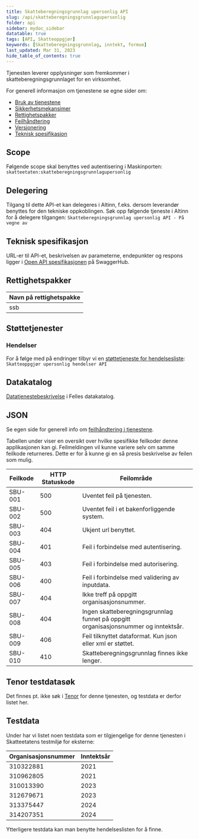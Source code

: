 ```yaml
---
title: Skatteberegningsgrunnlag upersonlig API
slug: /api/skatteberegningsgrunnlagupersonlig
folder: api
sidebar: mydoc_sidebar
datatable: true
tags: [API, Skatteoppgjør]
keywords: [Skatteberegningsgrunnlag, inntekt, formue]
last_updated: Mar 31, 2023
hide_table_of_contents: true
---
```

<Summary>Tjenesten leverer opplysninger som fremkommer i skatteberegningsgrunnlaget for en virksomhet.</Summary>

<Tabs underline={true}>
<TabItem headerText="Om tjenesten" itemKey="itemKey-1" default>

For generell informasjon om tjenestene se egne sider om:

* [Bruk av tjenestene](../om/bruk.md)
* [Sikkerhetsmekansimer](../om/sikkerhet.md)
* [Rettighetspakker](../om/rettighetspakker.md)
* [Feilhåndtering](../om/feil.md)
* [Versjonering](../om/versjoner.md)
* [Teknisk spesifikasjon](../om/tekniskspesifikasjon.md)

## Scope

Følgende scope skal benyttes ved autentisering i Maskinporten: `skatteetaten:skatteberegningsgrunnlagupersonlig`

## Delegering

Tilgang til dette API-et kan delegeres i Altinn, f.eks. dersom leverandør benyttes for den tekniske oppkoblingen. Søk opp følgende tjeneste i Altinn for å delegere tilgangen: `Skatteberegningsgrunnlag upersonlig API - På vegne av`

## Teknisk spesifikasjon

URL-er til API-et, beskrivelsen av parameterne, endepunkter og respons ligger i [Open API spesifikasjonen](https://app.swaggerhub.com/apis/skatteetaten/skatteberegningsgrunnlag-upersonlig-api/)
på SwaggerHub.

## Rettighetspakker

| Navn på rettighetspakke |	
|-------------------------|
| ssb                     |

## Støttetjenester

### Hendelser
For å følge med på endringer tilbyr vi
en [støttetjeneste for hendelsesliste](./hendelser.md): `Skatteoppgjør upersonlig hendelser API`

## Datakatalog
[Datatjenestebeskrivelse](https://data.norge.no/dataservices/5637f1d4-1d2d-349c-8138-a15ead315a97) i Felles datakatalog.

</TabItem>
<TabItem headerText="Eksempler" itemKey="itemKey-2"> 

## JSON

</TabItem>
<TabItem headerText="Feilkoder" itemKey="itemKey-3">

Se egen side for generell info om [feilhåndtering i tjenestene](../om/feil.md).

Tabellen under viser en oversikt over hvilke spesifikke feilkoder denne applikasjonen kan gi. Feilmeldingen vil kunne variere selv om samme feilkode returneres. Dette er for å kunne gi en så presis beskrivelse av feilen som mulig.

| Feilkode | HTTP Statuskode | Feilområde                                                                        |
|----------|-----------------|-----------------------------------------------------------------------------------|
| SBU-001  | 500             | Uventet feil på tjenesten.                                                        |
| SBU-002  | 500             | Uventet feil i et bakenforliggende system.                                        |
| SBU-003  | 404             | Ukjent url benyttet.                                                              |
| SBU-004  | 401             | Feil i forbindelse med autentisering.                                             |
| SBU-005  | 403             | Feil i forbindelse med autorisering.                                              |
| SBU-006  | 400             | Feil i forbindelse med validering av inputdata.                                   |
| SBU-007  | 404             | Ikke treff på oppgitt organisasjonsnummer.                                        |
| SBU-008  | 404             | Ingen skatteberegningsgrunnlag funnet på oppgitt organisasjonsnummer og inntektsår. |
| SBU-009  | 406             | Feil tilknyttet dataformat. Kun json eller xml er støttet.                        |
| SBU-010  | 410             | Skatteberegningsgrunnlag finnes ikke lenger.                                                |

</TabItem>
<TabItem headerText="Informasjonsmodell" itemKey="itemKey-4">

</TabItem>
<TabItem headerText="Test" itemKey="itemKey-5">

## Tenor testdatasøk
Det finnes pt. ikke søk i [Tenor](../test/tenor.md) for denne tjenesten, og testdata er derfor listet her.

## Testdata

Under har vi listet noen testdata som er tilgjengelige for denne tjenesten i Skatteetatens testmiljø for eksterne: 

| Organisasjonsnummer | Inntektsår |
|---|------------|
| 310322881  | 2021       |
| 310962805  | 2021       |
| 310013390  | 2023       |
| 312679671  | 2023       |
| 313375447  | 2024       |
| 314207351  | 2024       |
  
Ytterligere testdata kan man benytte hendelseslisten for å finne.

</TabItem>
</Tabs>

